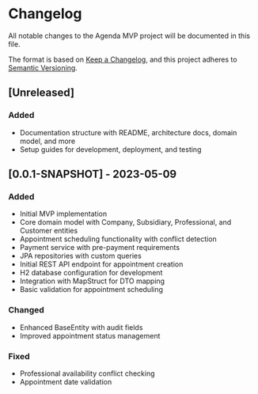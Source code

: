 # Changelog

All notable changes to the Agenda MVP project will be documented in this file.

The format is based on [Keep a Changelog](https://keepachangelog.com/en/1.0.0/),
and this project adheres to [Semantic Versioning](https://semver.org/spec/v2.0.0.html).

## [Unreleased]

### Added
- Documentation structure with README, architecture docs, domain model, and more
- Setup guides for development, deployment, and testing

## [0.0.1-SNAPSHOT] - 2023-05-09

### Added
- Initial MVP implementation
- Core domain model with Company, Subsidiary, Professional, and Customer entities
- Appointment scheduling functionality with conflict detection
- Payment service with pre-payment requirements
- JPA repositories with custom queries
- Initial REST API endpoint for appointment creation
- H2 database configuration for development
- Integration with MapStruct for DTO mapping
- Basic validation for appointment scheduling

### Changed
- Enhanced BaseEntity with audit fields
- Improved appointment status management

### Fixed
- Professional availability conflict checking
- Appointment date validation